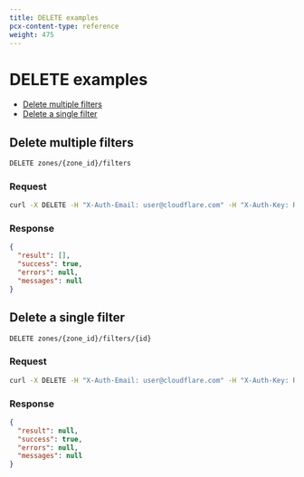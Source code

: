 ```yaml
---
title: DELETE examples
pcx-content-type: reference
weight: 475
---
```


# DELETE examples

- [Delete multiple filters](#delete-multiple-filters)
- [Delete a single filter](#delete-a-single-filter)

## Delete multiple filters

```bash
DELETE zones/{zone_id}/filters
```

### Request

```bash
curl -X DELETE -H "X-Auth-Email: user@cloudflare.com" -H "X-Auth-Key: REDACTED" "https://api.cloudflare.com/client/v4/zones/d56084adb405e0b7e32c52321bf07be6/filters?id=60ee852f9cbb4802978d15600c7f3110"
```

### Response

```json
{
  "result": [],
  "success": true,
  "errors": null,
  "messages": null
}
```

## Delete a single filter

```bash
DELETE zones/{zone_id}/filters/{id}
```

### Request

```bash
curl -X DELETE -H "X-Auth-Email: user@cloudflare.com" -H "X-Auth-Key: REDACTED" "https://api.cloudflare.com/client/v4/zones/d56084adb405e0b7e32c52321bf07be6/filters/60ee852f9cbb4802978d15600c7f3110"
```

### Response

```json
{
  "result": null,
  "success": true,
  "errors": null,
  "messages": null
}
```